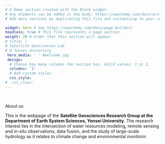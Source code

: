 ```yaml
---
# A Demo section created with the Blank widget.
# Any elements can be added in the body: https://wowchemy.com/docs/writing-markdown-latex/
# Add more sections by duplicating this file and customizing to your requirements.

widget: hero # See https://wowchemy.com/docs/page-builder/
headless: true # This file represents a page section.
weight: 20 # Order that this section will appear.
# title: |
# Satellite Geosciences Lab  
# @ Yonsei University
 hero_media: ' ' #welcome.jpg
 design:
  # Choose how many columns the section has. Valid values: 1 or 2.
  columns: '1'
  # Add custom styles
  css_style:
#  css_class:
---
```


<br>

About us

This is the webpage of the **Satellite Geosciences Research Group at the Department of Earth System Sciences, Yonsei University**. The research interest lies in the intersection of water resources modeling, remote sensing and in-situ observations, data fusion, and the study of large-scale hydrology as it relates to climate change and environmental monitorin
